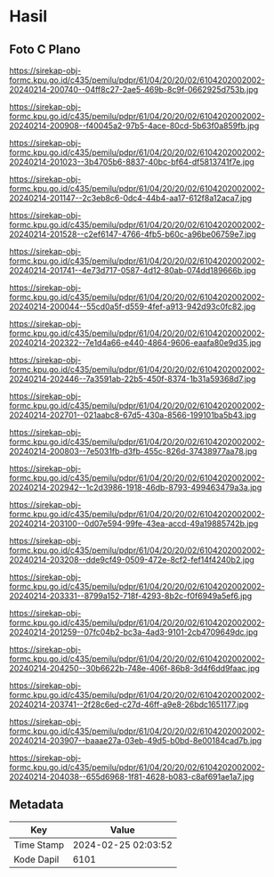 # Hasil

## Foto C Plano

https://sirekap-obj-formc.kpu.go.id/c435/pemilu/pdpr/61/04/20/20/02/6104202002002-20240214-200740--04ff8c27-2ae5-469b-8c9f-0662925d753b.jpg

https://sirekap-obj-formc.kpu.go.id/c435/pemilu/pdpr/61/04/20/20/02/6104202002002-20240214-200908--f40045a2-97b5-4ace-80cd-5b63f0a859fb.jpg

https://sirekap-obj-formc.kpu.go.id/c435/pemilu/pdpr/61/04/20/20/02/6104202002002-20240214-201023--3b4705b6-8837-40bc-bf64-df5813741f7e.jpg

https://sirekap-obj-formc.kpu.go.id/c435/pemilu/pdpr/61/04/20/20/02/6104202002002-20240214-201147--2c3eb8c6-0dc4-44b4-aa17-612f8a12aca7.jpg

https://sirekap-obj-formc.kpu.go.id/c435/pemilu/pdpr/61/04/20/20/02/6104202002002-20240214-201528--c2ef6147-4766-4fb5-b60c-a96be06759e7.jpg

https://sirekap-obj-formc.kpu.go.id/c435/pemilu/pdpr/61/04/20/20/02/6104202002002-20240214-201741--4e73d717-0587-4d12-80ab-074dd189666b.jpg

https://sirekap-obj-formc.kpu.go.id/c435/pemilu/pdpr/61/04/20/20/02/6104202002002-20240214-200044--55cd0a5f-d559-4fef-a913-942d93c0fc82.jpg

https://sirekap-obj-formc.kpu.go.id/c435/pemilu/pdpr/61/04/20/20/02/6104202002002-20240214-202322--7e1d4a66-e440-4864-9606-eaafa80e9d35.jpg

https://sirekap-obj-formc.kpu.go.id/c435/pemilu/pdpr/61/04/20/20/02/6104202002002-20240214-202446--7a3591ab-22b5-450f-8374-1b31a59368d7.jpg

https://sirekap-obj-formc.kpu.go.id/c435/pemilu/pdpr/61/04/20/20/02/6104202002002-20240214-202701--021aabc8-67d5-430a-8566-199101ba5b43.jpg

https://sirekap-obj-formc.kpu.go.id/c435/pemilu/pdpr/61/04/20/20/02/6104202002002-20240214-200803--7e5031fb-d3fb-455c-826d-37438977aa78.jpg

https://sirekap-obj-formc.kpu.go.id/c435/pemilu/pdpr/61/04/20/20/02/6104202002002-20240214-202942--1c2d3986-1918-46db-8793-499463479a3a.jpg

https://sirekap-obj-formc.kpu.go.id/c435/pemilu/pdpr/61/04/20/20/02/6104202002002-20240214-203100--0d07e594-99fe-43ea-accd-49a19885742b.jpg

https://sirekap-obj-formc.kpu.go.id/c435/pemilu/pdpr/61/04/20/20/02/6104202002002-20240214-203208--dde9cf49-0509-472e-8cf2-fef14f4240b2.jpg

https://sirekap-obj-formc.kpu.go.id/c435/pemilu/pdpr/61/04/20/20/02/6104202002002-20240214-203331--8799a152-718f-4293-8b2c-f0f6949a5ef6.jpg

https://sirekap-obj-formc.kpu.go.id/c435/pemilu/pdpr/61/04/20/20/02/6104202002002-20240214-201259--07fc04b2-bc3a-4ad3-9101-2cb4709649dc.jpg

https://sirekap-obj-formc.kpu.go.id/c435/pemilu/pdpr/61/04/20/20/02/6104202002002-20240214-204250--30b6622b-748e-406f-86b8-3d4f6dd9faac.jpg

https://sirekap-obj-formc.kpu.go.id/c435/pemilu/pdpr/61/04/20/20/02/6104202002002-20240214-203741--2f28c6ed-c27d-46ff-a9e8-26bdc1651177.jpg

https://sirekap-obj-formc.kpu.go.id/c435/pemilu/pdpr/61/04/20/20/02/6104202002002-20240214-203907--baaae27a-03eb-49d5-b0bd-8e00184cad7b.jpg

https://sirekap-obj-formc.kpu.go.id/c435/pemilu/pdpr/61/04/20/20/02/6104202002002-20240214-204038--655d6968-1f81-4628-b083-c8af691ae1a7.jpg


## Metadata

| Key        | Value               |
| ---------- | ------------------- |
| Time Stamp | 2024-02-25 02:03:52 |
| Kode Dapil | 6101                |



